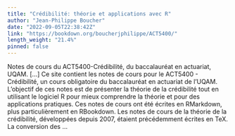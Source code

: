 ```yaml
---
title: "Crédibilité: théorie et applications avec R"
author: "Jean-Philippe Boucher"
date: "2022-09-05T22:38:42Z"
link: "https://bookdown.org/boucherjphilippe/ACT5400/"
length_weight: "21.4%"
pinned: false
---
```


Notes de cours du ACT5400-Crédibilité, du baccalauréat en actuariat, UQAM. [...] Ce site contient les notes de cours pour le ACT5400 - Crédibilité, un cours obligatoire du baccalauréat en actuariat de l’UQAM. L’objectif de ces notes est de présenter la théorie de la crédibilité tout en utilisant le logiciel R pour mieux comprendre la théorie et pour des applications pratiques. Ces notes de cours ont été écrites en RMarkdown, plus particulièrement en RBookdown. Les notes de cours de la théorie de la crédibilité, développées depuis 2007, étaient précédemment écrites en TeX. La conversion des ...
